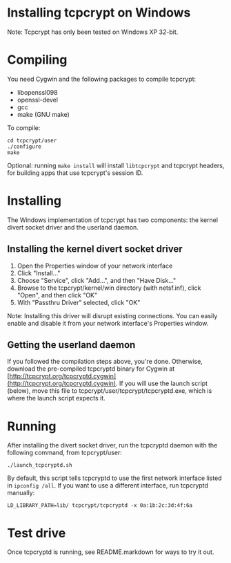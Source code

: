 Installing tcpcrypt on Windows
==============================



Note: Tcpcrypt has only been tested on Windows XP 32-bit.

Compiling
=========

You need Cygwin and the following packages to compile tcpcrypt:

* libopenssl098
* openssl-devel
* gcc
* make (GNU make)

To compile:

    cd tcpcrypt/user
    ./configure
    make

Optional: running `make install` will install `libtcpcrypt` and tcpcrypt
headers, for building apps that use tcpcrypt's session ID.


Installing
==========

The Windows implementation of tcpcrypt has two components: the kernel divert
socket driver and the userland daemon.

Installing the kernel divert socket driver
------------------------------------------

1. Open the Properties window of your network interface
2. Click "Install..."
3. Choose "Service", click "Add...", and then "Have Disk..."
4. Browse to the tcpcrypt/kernel/win directory (with netsf.inf), click "Open", and
   then click "OK"
5. With "Passthru Driver" selected, click "OK"

Note: Installing this driver will disrupt existing connections. You can easily
enable and disable it from your network interface's Properties window.

Getting the userland daemon
---------------------------

If you followed the compilation steps above, you're done. Otherwise, download
the pre-compiled tcpcryptd binary for Cygwin at
[http://tcpcrypt.org/tcpcryptd.cygwin](http://tcpcrypt.org/tcpcryptd.cygwin). If
you will use the launch script (below), move this file to
tcpcrypt/user/tcpcrypt/tcpcryptd.exe, which is where the launch script expects
it.

Running
=======

After installing the divert socket driver, run the tcpcryptd daemon with the
following command, from tcpcrypt/user:

    ./launch_tcpcryptd.sh

By default, this script tells tcpcryptd to use the first network interface
listed in `ipconfig /all`. If you want to use a different interface, run
tcpcryptd manually:

    LD_LIBRARY_PATH=lib/ tcpcrypt/tcpcryptd -x 0a:1b:2c:3d:4f:6a


Test drive
==========

Once tcpcryptd is running, see README.markdown for ways to try it out. 

